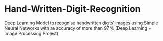 # Hand-Written-Digit-Recognition
Deep Learning Model to recognise handwritten digits’ images using Simple Neural Networks with an accuracy of more than 97 % (Deep Learning + Image Processing Project)
